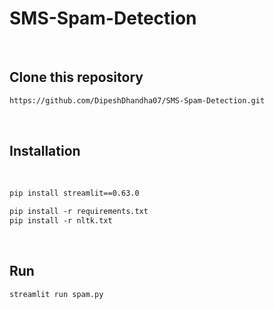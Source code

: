 # SMS-Spam-Detection
<br>

## Clone this repository

```html
https://github.com/DipeshDhandha07/SMS-Spam-Detection.git
```
<br>

## Installation
<br>

```html
pip install streamlit==0.63.0
```
```html
pip install -r requirements.txt
pip install -r nltk.txt
```
<br>

## Run

```html
streamlit run spam.py
```
<br>


